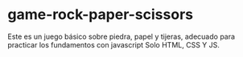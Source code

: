 # game-rock-paper-scissors
Este es un juego básico sobre piedra, papel y tijeras, adecuado para practicar los fundamentos con javascript
Solo HTML, CSS Y JS. 

